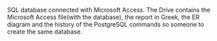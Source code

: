 SQL database connected with Microsoft Access. The Drive contains the Microsoft Access file(with the database),
the report in Greek, the ER diagram and the history of the PostgreSQL commands so someone to create the same database.
